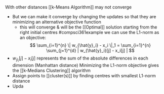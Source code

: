 With other distances [[k-Means Algorithm]] may not converge
- But we can make it converge by changing the updates so that they are minimizing an alternative objective function
	- this will converge & will be the [[Optimal]] solution starting from the right initial centres
#compsci361example we can use the L1-norm as an objective:
$$
\sum_{i=1}^{n} \| w_{\hat{y}_i} - x_i \|_1 = \sum_{i=1}^{n} \sum_{j=1}^{d} | w_{\hat{y}_i}[j] - x_i[j] | 
$$
- $w_{\hat{y}_i}[j] - x_i[j]$ represents the sum of the absolute differences in each dimension (Manhattan distance)
Minimizing the L1-norm objective gives the [[k-Medians Clustering]] algorithm
- Assign points to [[cluster(s)]] by finding centres with smallest L1-norm distance
- Upda